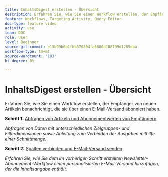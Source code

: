 ```yaml
---
title: InhaltsDigest erstellen - Übersicht
description: Erfahren Sie, wie Sie einen Workflow erstellen, der Empfänger von neuen Artikeln benachrichtigt, die sie über einen E-Mail-Versand abonniert haben.
feature: Workflows, Targeting Activity, Query Editor
doc-type: feature video
activity: use
team: DOC
role: User
level: Beginner
source-git-commit: e13b99b6b1fbb370304fa6880d108799d1285dba
workflow-type: tm+mt
source-wordcount: '103'
ht-degree: 0%

---
```


# InhaltsDigest erstellen - Übersicht

Erfahren Sie, wie Sie einen Workflow erstellen, der Empfänger von neuen Artikeln benachrichtigt, die sie über einen E-Mail-Versand abonniert haben.

**Schritt 1:** [Abfragen von Artikeln und Abonnementwerten von Empfängern](/help/process-management/create-a-content-digest/query-articles-and-recipient-subscription-values.md)

*Abfragen von Daten mit unterschiedlichen Zielgruppen- und Filterdimensionen sowie Anleitung zum Verbinden der Ausgaben mithilfe einer Schnittmenge.*

**Schritt 2:** [Spalten verbinden und E-Mail-Versand senden](/help/process-management/create-a-content-digest/join-columns-and-send-automated-email-delivery.md)

*Erfahren Sie, wie Sie dem im vorherigen Schritt erstellten Newsletter-Abonnement-Workflow einen personalisierten E-Mail-Versand hinzufügen, der die Inhaltsangabe enthält.*
